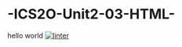 # -ICS2O-Unit2-03-HTML-
hello world
[![linter](https://github.com/dylan-stepa/-ics2o-unit2-03-html-/workflows/linter/badge.svg)](https://github.com/marketplace/actions/super-linter)
